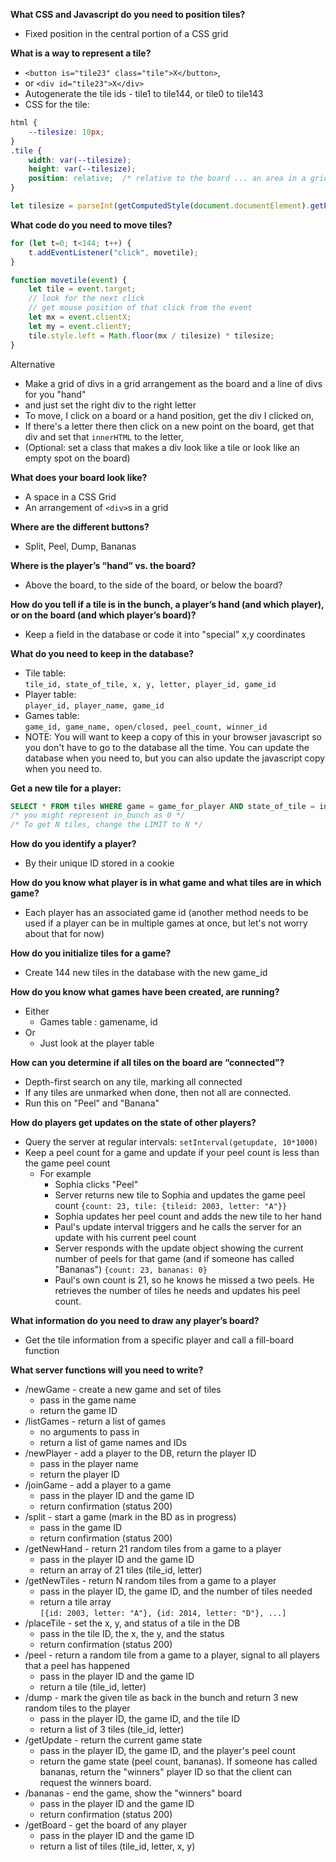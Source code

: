 **What CSS and Javascript do you need to position tiles?**
  - Fixed position in the central portion of a CSS grid

**What is a way to represent a tile?**
- `<button is="tile23" class="tile">X</button>`,
- or `<div id="tile23">X</div>`
- Autogenerate the tile ids - tile1 to tile144, or tile0 to tile143
- CSS for the tile:
```css
html {
    --tilesize: 10px;
}
.tile {
    width: var(--tilesize);
    height: var(--tilesize);
    position: relative;  /* relative to the board ... an area in a grid */
}
```
```javascript
let tilesize = parseInt(getComputedStyle(document.documentElement).getPropertyValue("--tilesize"));
```

**What code do you need to move tiles?**
```javascript
for (let t=0; t<144; t++) {
    t.addEventListener("click", movetile);
}

function movetile(event) {
    let tile = event.target;
    // look for the next click
    // get mouse position of that click from the event
    let mx = event.clientX;
    let my = event.clientY;
    tile.style.left = Math.floor(mx / tilesize) * tilesize;
}
```
Alternative
 - Make a grid of divs in a grid arrangement as the board
and a line of divs for you "hand"
 - and just set the right div to the right letter
 - To move, I click on a board or a hand position,
   get the div I clicked on,
 - If there's a letter there then click on a new point on the board,
   get that div and set that `innerHTML` to the letter,
- (Optional: set a class that makes a div look like a tile
or look like an empty spot on the board)


**What does your board look like?**
 - A space in a CSS Grid
 - An arrangement of `<div>`s in a grid

**Where are the different buttons?**
 - Split, Peel, Dump, Bananas

**Where is the player’s “hand” vs. the board?**
  - Above the board, to the side of the board, or below the board?

**How do you tell if a tile is in the bunch, a player’s hand (and which player), or on the board (and which player’s board)?**
  - Keep a field in the database or code it into "special" x,y coordinates

**What do you need to keep in the database?**
  - Tile table:\
  ```tile_id, state_of_tile, x, y, letter, player_id, game_id```
  - Player table:\
  ```player_id, player_name, game_id```
  - Games table:\
  ```game_id, game_name, open/closed, peel_count, winner_id```
  - NOTE: You will want to keep a copy of this in your browser javascript so you
  don't have to go to the database all the time. You can update the database
  when you need to, but you can also update the javascript copy when you need to.

**Get a new tile for a player:**
```sql
SELECT * FROM tiles WHERE game = game_for_player AND state_of_tile = in_bunch ORDER BY RAND() LIMIT 1;
/* you might represent in_bunch as 0 */
/* To get N tiles, change the LIMIT to N */
```

**How do you identify a player?**
  - By their unique ID stored in a cookie

**How do you know what player is in what game and what tiles are in which game?**
  - Each player has an associated game id (another method needs to be used if a player can be in multiple games at once, but let's not worry about that for now)

**How do you initialize tiles for a game?**
  - Create 144 new tiles in the database with the new game_id

**How do you know what games have been created, are running?**
  - Either
    - Games table : gamename, id
  - Or
    - Just look at the player table

**How can you determine if all tiles on the board are “connected”?**
  - Depth-first search on any tile, marking all connected
  - If any tiles are unmarked when done, then not all are connected.
  - Run this on "Peel" and "Banana"

**How do players get updates on the state of other players?**
  - Query the server at regular intervals: ``setInterval(getupdate, 10*1000)``
  - Keep a peel count for a game and update if your peel count is less than the game peel count
    - For example
      - Sophia clicks "Peel"
      - Server returns new tile to Sophia and updates the game peel count
      ```{count: 23, tile: {tileid: 2003, letter: "A"}}```
      - Sophia updates her peel count and adds the new tile to her hand
      - Paul's update interval triggers and he calls the server for an update with his current peel count
      - Server responds with the update object showing the current number of peels for that game (and if someone has called "Bananas")
        ```{count: 23, bananas: 0}```
      - Paul's own count is 21, so he knows he missed a two peels. He retrieves the number of tiles he needs and updates his peel count.

**What information do you need to draw any player’s board?**
  - Get the tile information from a specific player and call a fill-board function

**What server functions will you need to write?**
  - /newGame - create a new game and set of tiles
    - pass in the game name
    - return the game ID
  - /listGames - return a list of games
    - no arguments to pass in
    - return a list of game names and IDs
  - /newPlayer - add a player to the DB, return the player ID
    - pass in the player name
    - return the player ID
  - /joinGame - add a player to a game
    - pass in the player ID and the game ID
    - return confirmation (status 200)
  - /split - start a game (mark in the BD as in progress)
    - pass in the game ID
    - return confirmation (status 200)
  - /getNewHand - return 21 random tiles from a game to a player
    - pass in the player ID and the game ID
    - return an array of 21 tiles (tile_id, letter)
  - /getNewTiles - return N random tiles from a game to a player
    - pass in the player ID, the game ID, and the number of tiles needed
    - return a tile array\
    ```[{id: 2003, letter: "A"}, {id: 2014, letter: "D"}, ...]```
  - /placeTile - set the x, y, and status of a tile in the DB
    - pass in the tile ID, the x, the y, and the status
    - return confirmation (status 200)
  - /peel - return a random tile from a game to a player, signal to all players that a peel has happened
    - pass in the player ID and the game ID
    - return a tile (tile_id, letter)
  - /dump - mark the given tile as back in the bunch and return 3 new random tiles to the player
    - pass in the player ID, the game ID, and the tile ID
    - return a list of 3 tiles (tile_id, letter)
  - /getUpdate - return the current game state
    - pass in the player ID, the game ID, and the player's peel count
    - return the game state (peel count, bananas). If someone has called bananas, return the "winners" player ID so that the client can request the winners board.
  - /bananas - end the game, show the "winners" board
    - pass in the player ID and the game ID
    - return confirmation (status 200)
  - /getBoard - get the board of any player
    - pass in the player ID and the game ID
    - return a list of tiles (tile_id, letter, x, y)

